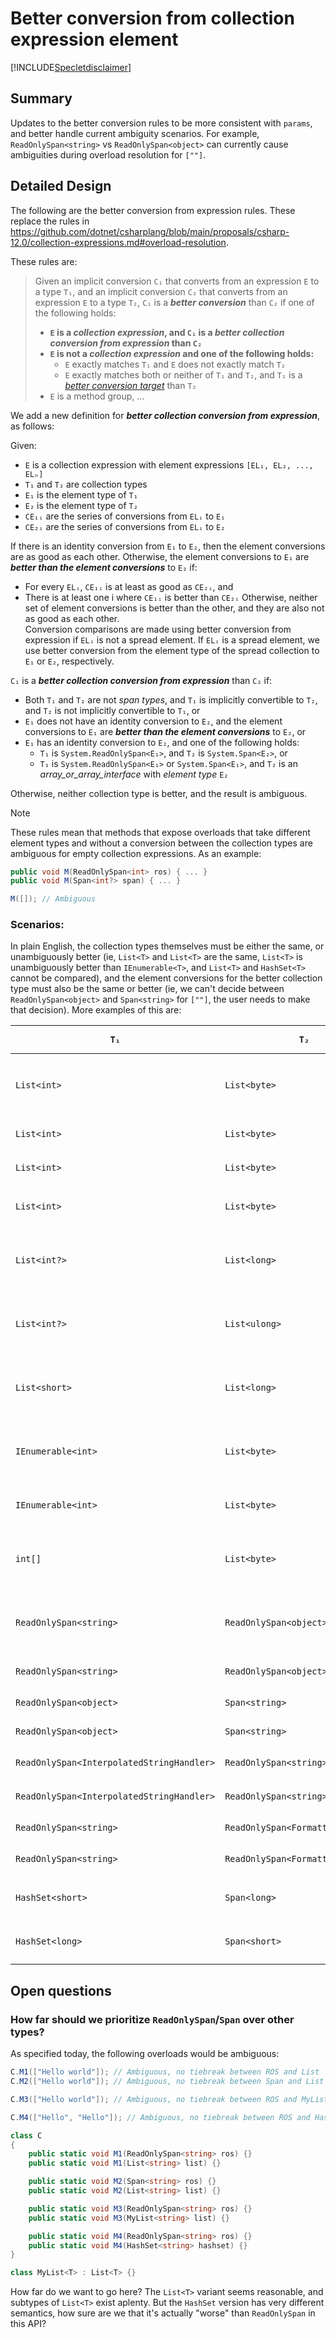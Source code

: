 # Better conversion from collection expression element

[!INCLUDE[Specletdisclaimer](../speclet-disclaimer.md)]

## Summary

Updates to the better conversion rules to be more consistent with `params`, and better handle current ambiguity scenarios. For example, `ReadOnlySpan<string>` vs `ReadOnlySpan<object>` can currently
cause ambiguities during overload resolution for `[""]`.

## Detailed Design

The following are the better conversion from expression rules. These replace the rules in https://github.com/dotnet/csharplang/blob/main/proposals/csharp-12.0/collection-expressions.md#overload-resolution.

These rules are:

> Given an implicit conversion `C₁` that converts from an expression `E` to a type `T₁`, and an implicit conversion `C₂` that converts from an expression `E` to a type `T₂`, `C₁` is a ***better conversion*** than `C₂` if one of the following holds:
> * **`E` is a *collection expression*, and `C₁` is a ***better collection conversion from expression*** than `C₂`**
> * **`E` is not a *collection expression* and one of the following holds:**
>   * `E` exactly matches `T₁` and `E` does not exactly match `T₂`
>   * `E` exactly matches both or neither of `T₁` and `T₂`, and `T₁` is a [*better conversion target*](https://github.com/dotnet/csharpstandard/blob/standard-v6/standard/expressions.md#11646-better-conversion-target) than `T₂`
> * `E` is a method group, ...

We add a new definition for ***better collection conversion from expression***, as follows:

Given:
- `E` is a collection expression with element expressions `[EL₁, EL₂, ..., ELₙ]`
- `T₁` and `T₂` are collection types
- `E₁` is the element type of `T₁`
- `E₂` is the element type of `T₂`
- `CE₁ᵢ` are the series of conversions from `ELᵢ` to `E₁`
- `CE₂ᵢ` are the series of conversions from `ELᵢ` to `E₂`

If there is an identity conversion from `E₁` to `E₂`, then the element conversions are as good as each other. Otherwise, the element conversions to `E₁` are ***better than the element conversions*** to `E₂` if:
- For every `ELᵢ`, `CE₁ᵢ` is at least as good as `CE₂ᵢ`, and
- There is at least one i where `CE₁ᵢ` is better than `CE₂ᵢ`
Otherwise, neither set of element conversions is better than the other, and they are also not as good as each other.  
Conversion comparisons are made using better conversion from expression if `ELᵢ` is not a spread element. If `ELᵢ` is a spread element, we use better conversion from the element type of the spread collection to `E₁` or `E₂`, respectively.

`C₁` is a ***better collection conversion from expression*** than `C₂` if:
- Both `T₁` and `T₂` are not *span types*, and `T₁` is implicitly convertible to `T₂`, and `T₂` is not implicitly convertible to `T₁`, or
- `E₁` does not have an identity conversion to `E₂`, and the element conversions to `E₁` are ***better than the element conversions*** to `E₂`, or
- `E₁` has an identity conversion to `E₂`, and one of the following holds:
   - `T₁` is `System.ReadOnlySpan<E₁>`, and `T₂` is `System.Span<E₂>`, or
   - `T₁` is `System.ReadOnlySpan<E₁>` or `System.Span<E₁>`, and `T₂` is an *array_or_array_interface* with *element type* `E₂`

Otherwise, neither collection type is better, and the result is ambiguous.

> [!NOTE]
> These rules mean that methods that expose overloads that take different element types and without a conversion between the collection types are ambiguous for empty collection expressions. As an example:
> ```cs
> public void M(ReadOnlySpan<int> ros) { ... }
> public void M(Span<int?> span) { ... }
>
> M([]); // Ambiguous
> ```

### Scenarios:

In plain English, the collection types themselves must be either the same, or unambiguously better (ie, `List<T>` and `List<T>` are the same, `List<T>` is unambiguously better than `IEnumerable<T>`, and `List<T>` and `HashSet<T>` cannot be compared), and
the element conversions for the better collection type must also be the same or better (ie, we can't decide between `ReadOnlySpan<object>` and `Span<string>` for `[""]`, the user needs to make that decision). More examples of this are:

| `T₁` | `T₂` | `E` | `C₁` Conversions | `C₂` Conversions | `CE₁ᵢ` vs `CE₂ᵢ` | Outcome |
|--------|--------|------------|----------------|----------------|---------------------|---------|
| `List<int>` | `List<byte>` | `[1, 2, 3]` | `[Identity, Identity, Identity]` | `[Implicit Constant, Implicit Constant, Implicit Constant]` | `CE₁ᵢ` is better | `List<int>` is picked |
| `List<int>` | `List<byte>` | `[(int)1, (byte)2]` | `[Identity, Implicit Numeric]` | Not applicable | `T₂` is not applicable | `List<int>` is picked |
| `List<int>` | `List<byte>` | `[1, (byte)2]` | `[Identity, Implicit Numeric]` | `[Implicit Constant, Identity]` | Neither is better | Ambiguous |
| `List<int>` | `List<byte>` | `[(byte)1, (byte)2]` | `[Implicit Numeric, Implicit Numeric]` | `[Identity, Identity]` | `CE₂ᵢ` is better | `List<byte>` is picked |
| `List<int?>` | `List<long>` | `[1, 2, 3]` | `[Implicit Nullable, Implicit Nullable, Implicit Nullable]` | `[Implicit Numeric, Implicit Numeric, Implicit Numeric]` | Neither is better | Ambiguous |
| `List<int?>` | `List<ulong>` | `[1, 2, 3]` | `[Implicit Nullable, Implicit Nullable, Implicit Nullable]` | `[Implicit Numeric, Implicit Numeric, Implicit Numeric]` | `CE₁ᵢ` is better | `List<int?>` is picked |
| `List<short>` | `List<long>` | `[1, 2, 3]` | `[Implicit Numeric, Implicit Numeric, Implicit Numeric]` | `[Implicit Numeric, Implicit Numeric, Implicit Numeric]` | `CE₁ᵢ` is better | `List<short>` is picked |
| `IEnumerable<int>` | `List<byte>` | `[1, 2, 3]` | `[Identity, Identity, Identity]` | `[Implicit Constant, Implicit Constant, Implicit Constant]` | `CE₁ᵢ` is better | `IEnumerable<int>` is picked |
| `IEnumerable<int>` | `List<byte>` | `[(byte)1, (byte)2]` | `[Implicit Numeric, Implicit Numeric]` | `[Identity, Identity]` | `CE₂ᵢ` is better | `List<byte>` is picked |
| `int[]` | `List<byte>` | `[1, 2, 3]` | `[Identity, Identity, Identity]` | `[Implicit Constant, Implicit Constant, Implicit Constant]` | `CE₁ᵢ` is better | `int[]` is picked |
| `ReadOnlySpan<string>` | `ReadOnlySpan<object>` | `["", "", ""]` | `[Identity, Identity, Identity]` | `[Implicit Reference, Implicit Reference, Implicit Reference]` | `CE₁ᵢ` is better | `ReadOnlySpan<string>` is picked |
| `ReadOnlySpan<string>` | `ReadOnlySpan<object>` | `["", new object()]` | Not applicable | `[Implicit Reference, Identity]` | `T₁` is not applicable | `ReadOnlySpan<object>` is picked |
| `ReadOnlySpan<object>` | `Span<string>` | `["", ""]` | `[Implicit Reference]` | `[Identity]` | `CE₂ᵢ` is better | `Span<string>` is picked |
| `ReadOnlySpan<object>` | `Span<string>` | `[new object()]` | `[Identity]` | Not applicable | `T₁` is not applicable | `ReadOnlySpan<object>` is picked |
| `ReadOnlySpan<InterpolatedStringHandler>` | `ReadOnlySpan<string>` | `[$"{1}"]` | `[Interpolated String Handler]` | `[Identity]` | `CE₁ᵢ` is better | `ReadOnlySpan<InterpolatedStringHandler>` is picked |
| `ReadOnlySpan<InterpolatedStringHandler>` | `ReadOnlySpan<string>` | `[$"{"blah"}"]` | `[Interpolated String Handler]` | `[Identity]` - But constant | `CE₂ᵢ` is better | `ReadOnlySpan<string>` is picked |
| `ReadOnlySpan<string>` | `ReadOnlySpan<FormattableString>` | `[$"{1}"]` | `[Identity]` | `[Interpolated String]` | `CE₂ᵢ` is better | `ReadOnlySpan<string>` is picked |
| `ReadOnlySpan<string>` | `ReadOnlySpan<FormattableString>` | `[$"{1}", (FormattableString)null]` | Not applicable | `[Interpolated String, Identity]` | `T₁` isn't applicable | `ReadOnlySpan<FormattableString>` is picked |
| `HashSet<short>` | `Span<long>` | `[1, 2]` | `[Implicit Constant, Implicit Constant]` | `[Implicit Numeric, Implicit Numeric]` | `CE₁ᵢ` is better | `HashSet<short>` is picked |
| `HashSet<long>` | `Span<short>` | `[1, 2]` | `[Implicit Numeric, Implicit Numeric]` | `[Implicit Constant, Implicit Constant]` | `CE₂ᵢ` is better | `Span<short>` is picked |

## Open questions

### How far should we prioritize `ReadOnlySpan`/`Span` over other types?

As specified today, the following overloads would be ambiguous:

```cs
C.M1(["Hello world"]); // Ambiguous, no tiebreak between ROS and List
C.M2(["Hello world"]); // Ambiguous, no tiebreak between Span and List

C.M3(["Hello world"]); // Ambiguous, no tiebreak between ROS and MyList.

C.M4(["Hello", "Hello"]); // Ambiguous, no tiebreak between ROS and HashSet. Created collections have different contents

class C
{
    public static void M1(ReadOnlySpan<string> ros) {}
    public static void M1(List<string> list) {}

    public static void M2(Span<string> ros) {}
    public static void M2(List<string> list) {}

    public static void M3(ReadOnlySpan<string> ros) {}
    public static void M3(MyList<string> list) {}

    public static void M4(ReadOnlySpan<string> ros) {}
    public static void M4(HashSet<string> hashset) {}
}

class MyList<T> : List<T> {}
```

How far do we want to go here? The `List<T>` variant seems reasonable, and subtypes of `List<T>` exist aplenty. But the `HashSet` version has very different semantics, how sure are we that it's actually "worse"
than `ReadOnlySpan` in this API?
